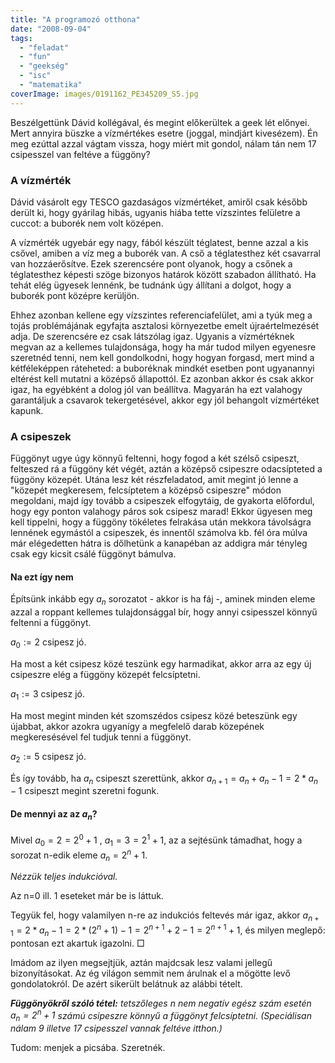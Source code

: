 ```yaml
---
title: "A programozó otthona"
date: "2008-09-04"
tags: 
  - "feladat"
  - "fun"
  - "geekség"
  - "isc"
  - "matematika"
coverImage: images/0191162_PE345209_S5.jpg
---
```


Beszélgettünk Dávid kollégával, és megint előkerültek a geek lét előnyei. Mert annyira büszke a vízmértékes esetre (joggal, mindjárt kivesézem). Én meg ezúttal azzal vágtam vissza, hogy miért mit gondol, nálam tán nem 17 csipesszel van feltéve a függöny?

### A vízmérték

Dávid vásárolt egy TESCO gazdaságos vízmértéket, amiről csak később derült ki, hogy gyárilag hibás, ugyanis hiába tette vízszintes felületre a cuccot: a buborék nem volt középen.

A vízmérték ugyebár egy nagy, fából készült téglatest, benne azzal a kis csővel, amiben a víz meg a buborék van. A cső a téglatesthez két csavarral van hozzáerősítve. Ezek szerencsére pont olyanok, hogy a csőnek a téglatesthez képesti szöge bizonyos határok között szabadon állítható. Ha tehát elég ügyesek lennénk, be tudnánk úgy állítani a dolgot, hogy a buborék pont középre kerüljön.

Ehhez azonban kellene egy vízszintes referenciafelület, ami a tyúk meg a tojás problémájának egyfajta asztalosi környezetbe emelt újraértelmezését adja. De szerencsére ez csak látszólag igaz. Ugyanis a vízmértéknek megvan az a kellemes tulajdonsága, hogy ha már tudod milyen egyenesre szeretnéd tenni, nem kell gondolkodni, hogy hogyan forgasd, mert mind a kétféleképpen ráteheted: a buboréknak mindkét esetben pont ugyanannyi eltérést kell mutatni a középső állapottól. Ez azonban akkor és csak akkor igaz, ha egyébként a dolog jól van beállítva. Magyarán ha ezt valahogy garantáljuk a csavarok tekergetésével, akkor egy jól behangolt vízmértéket kapunk.

### A csipeszek

Függönyt ugye úgy könnyű feltenni, hogy fogod a két szélső csipeszt, felteszed rá a függöny két végét, aztán a középső csipeszre odacsípteted a függöny közepét. Utána lesz két részfeladatod, amit megint jó lenne a "közepét megkeresem, felcsíptetem a középső csipeszre" módon megoldani, majd így tovább a csipeszek elfogytáig, de gyakorta előfordul, hogy egy ponton valahogy páros sok csipesz marad! Ekkor ügyesen meg kell tippelni, hogy a függöny tökéletes felrakása után mekkora távolságra lennének egymástól a csipeszek, és innentől számolva kb. fél óra múlva már elégedetten hátra is dőlhetünk a kanapéban az addigra már tényleg csak egy kicsit csálé függönyt bámulva.

#### Na ezt így nem

Építsünk inkább egy $a_n$ sorozatot - akkor is ha fáj -, aminek minden eleme azzal a roppant kellemes tulajdonsággal bír, hogy annyi csipesszel könnyű feltenni a függönyt.

$a_0 := 2$ csipesz jó.

Ha most a két csipesz közé teszünk egy harmadikat, akkor arra az egy új csipeszre elég a függöny közepét felcsíptetni.

$a_1 := 3$ csipesz jó.

Ha most megint minden két szomszédos csipesz közé beteszünk egy újabbat, akkor azokra ugyanígy a megfelelő darab közepének megkeresésével fel tudjuk tenni a függönyt.

$a_2 := 5$ csipesz jó.

És így tovább, ha $a_n$ csipeszt szerettünk, akkor $a_{n+1} = a_n + a_n - 1 = 2 * a_n - 1$ csipeszt megint szeretni fogunk.

#### De mennyi az az $a_n$?

Mivel $a_0 = 2 = 2^0 +1$ , $a_1 = 3 = 2^1+1$, az a sejtésünk támadhat, hogy a sorozat n-edik eleme $a_n = 2^n+1$.

_Nézzük teljes indukcióval._

Az n=0 ill. 1 eseteket már be is láttuk.

Tegyük fel, hogy valamilyen n-re az indukciós feltevés már igaz, akkor $a_{n+1} = 2 * a_n - 1 = 2 * (2^{n}+1) - 1 = 2^{n+1}+2-1 = 2^{n+1}+1$, és milyen meglepő: pontosan ezt akartuk igazolni. □

Imádom az ilyen megsejtjük, aztán majdcsak lesz valami jellegű bizonyításokat. Az ég világon semmit nem árulnak el a mögötte levő gondolatokról. De azért sikerült belátnuk az alábbi tételt.

_**Függönyökről szóló tétel:** tetszőleges n nem negatív egész szám esetén $a_n = 2^n+1$ számú csipeszre könnyű a függönyt felcsíptetni. (Speciálisan nálam 9 illetve 17 csipesszel vannak feltéve itthon.)_

Tudom: menjek a picsába. Szeretnék.
